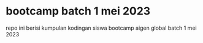# bootcamp batch 1 mei 2023
repo ini berisi kumpulan kodingan siswa bootcamp aigen global batch 1 mei 2023
